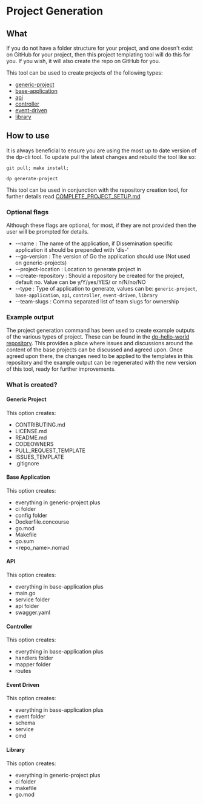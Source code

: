 # Project Generation

## What

If you do not have a folder structure for your project, and one doesn't exist on GitHub for your project, then this project templating tool will do this for you. If you wish, it will also create the repo on GitHub for you.

This tool can be used to create projects of the following types:

- [generic-project](#generic-project)
- [base-application](#base-application)
- [api](#api)
- [controller](#controller)
- [event-driven](#event-driven)
- [library](#library)

## How to use

It is always beneficial to ensure you are using the most up to date version of the dp-cli tool.
To update pull the latest changes and rebuild the tool like so:

```shell script
git pull; make install; 
```

```shell script
dp generate-project
```

This tool can be used in conjunction with the repository creation tool, for further details read [COMPLETE_PROJECT_SETUP.md](COMPLETE_PROJECT_SETUP.md)

### Optional flags

Although these flags are optional, for most, if they are not provided then the user will be prompted for details.

- --name :              The name of the application, if Dissemination specific application it should be prepended with 'dis-'
- --go-version :        The version of Go the application should use (Not used on generic-projects)
- --project-location :  Location to generate project in
- --create-repository : Should a repository be created for the project, default no. Value can be y/Y/yes/YES/ or n/N/no/NO
- --type :              Type of application to generate, values can be: `generic-project`, `base-application`, `api`, `controller`, `event-driven`, `library`
- --team-slugs :        Comma separated list of team slugs for ownership

### Example output

The project generation command has been used to create example outputs of the various types of project. These can be found
in the [dp-hello-world repository](https://github.com/ONSdigital/dp-hello-world). This provides a place where issues and
discussions around the content of the base projects can be discussed and agreed upon. Once agreed upon there, the
changes need to be applied to the templates in this repository and the example output can be regenerated with the new
version of this tool, ready for further improvements.

### What is created?

#### Generic Project

This option creates:

- CONTRIBUTING.md
- LICENSE.md
- README.md
- CODEOWNERS
- PULL_REQUEST_TEMPLATE
- ISSUES_TEMPLATE
- .gitignore

#### Base Application

This option creates:

- everything in generic-project plus
- ci folder
- config folder
- Dockerfile.concourse
- go.mod
- Makefile
- go.sum
- <repo_name>.nomad

#### API

This option creates:

- everything in base-application plus
- main.go
- service folder
- api folder
- swagger.yaml

#### Controller

This option creates:

- everything in base-application plus
- handlers folder
- mapper folder
- routes

#### Event Driven

This option creates:

- everything in base-application plus
- event folder
- schema
- service
- cmd

#### Library

This option creates:

- everything in generic-project plus
- ci folder
- makefile
- go.mod
